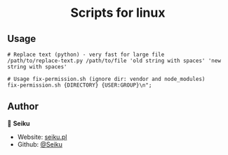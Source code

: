 <h1 align="center">Scripts for linux</h1>

## Usage

```shell
# Replace text (python) - very fast for large file
/path/to/replace-text.py /path/to/file 'old string with spaces' 'new string with spaces'

# Usage fix-permission.sh (ignore dir: vendor and node_modules)
fix-permission.sh {DIRECTORY} {USER:GROUP}\n";

```



## Author

👤 **Seiku**

* Website: [seiku.pl](https://seiku.pl)
* Github: [@Seiku](https://github.com/Seiku)